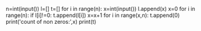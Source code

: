 n=int(input())
l=[]
t=[]
for i in range(n):
    x=int(input())
    l.append(x)
x=0
for i in range(n):
    if l[i]!=0:
        t.append(l[i])
        x=x+1
for i in range(x,n):
    t.append(0)
print('count of non zeros:',x)
print(t)
